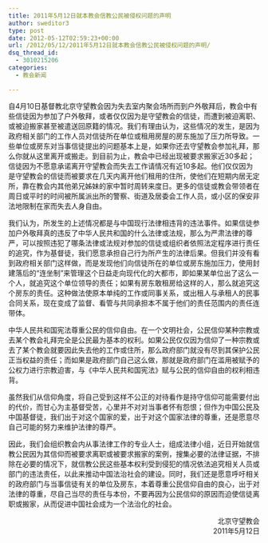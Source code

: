 ```yaml
---
title: 2011年5月12日就本教会信教公民被侵权问题的声明
author: sweditor3
type: post
date: 2012-05-12T02:59:23+00:00
url: /2012/05/12/2011年5月12日就本教会信教公民被侵权问题的声明/
dsq_thread_id:
  - 3010215206
categories:
  - 教会新闻

---
```

自4月10日基督教北京守望教会因为失去室内聚会场所而到户外敬拜后，教会中有些信徒因为参加了户外敬拜，或者仅仅因为是守望教会的信徒，而遭到被迫离职、或被迫搬家甚至被遣送回原籍的情况。我们有理由认为，这些情况的发生，是因为政府相关部门的工作人员对信徒所在单位或租用房屋的房东施加了压力所导致。一些单位或房东对当事信徒提出的问题基本上是，如果你还去守望教会参加礼拜，那么你就从这里离开或搬走。到目前为止，教会中已经出现被要求搬家近30多起；信徒因为不愿意承诺离开守望教会而失去工作请情况有近10多起。他们仅仅因为是守望教会的信徒而被要求在几天内离开他们租用的住所，使他们在短期内居无定所，靠在教会内其他弟兄姊妹的家中暂时周转来度日。更多的信徒或教会带领者在周日或平时的时间被所属派出所的警察、街道及居委会工作人员，或小区的保安非法地限制在家而失去人身自由。

我们认为，所发生的上述情况都是与中国现行法律相违背的违法事件。如果信徒参加户外敬拜真的违反了中华人民共和国的什么法律或法规，那么为严肃法律的尊严，可以按照违犯了哪条法律或法规对参加的信徒或组织者依照法定程序进行责任的追究，作为基督徒，我们愿意承担自己行为所产生的法律后果。但我们并没有看到政府相关部门这样做，而是发现他们向信徒所在的单位或房东施加压力，使用封建落后的“连坐制”来管理这个日益走向现代化的大都市，即如果某单位出了这么一个人，就追究这个单位领导的责任；如果有房东敢租房给这样的人，那么就追究这个房东的责任。这种做法使原本单纯的工作或同事关系，或出租人与承租人的民事合同关系，现在变成了监督、看管与共同承担本不属于他们的责任范围内的责任连带体。

中华人民共和国宪法尊重公民的信仰自由。在一个文明社会，公民信仰某种宗教或去某个教会礼拜完全是公民最为基本的权利。如果公民仅仅因为信仰了一种宗教或去了某个教会就要因此失去他的工作或住所，那么政府部门就没有尽到其保护公民正当权益的责任；而如果是政府部门自己这么做，那就是政府部门在滥用被赋予的公权力进行宗教迫害，与《中华人民共和国宪法》赋与公民的信仰自由的权利相违背。

虽然我们从信仰角度，将自己受到这样不公正的对待看作是持守信仰可能需要付出的代价，而甘心为主基督受苦，心里并不对对当事者怀有怨恨；但作为中国公民及中国基督徒，我们出于对这个国家的爱，出于对这个国家法律的尊重，还是愿意尽自己可能的努力来维护法律的尊严。

因此，我们会组织教会内从事法律工作的专业人士，组成法律小组，近日开始就信教公民因为其信仰而被要求离职或被要求搬家的案例，搜集必要的法律证据，不排除在必要的情况下，就信教公民这些基本权利受到侵犯的情况依法追究相关人员或部门的违法责任，以此来推动中国法治社会的建设。同时，我们还是愿意呼吁相关的政府部门与当事信徒有关的单位及房东，本着尊重公民信仰自由的良心，出于对法律的尊重，尽自己当尽的责任与本份，不要再因为公民信仰的原因而迫使信徒离职或搬家，从而促进中国社会成为一个法治化的社会。

<p style="text-align: right;">
                                             北京守望教会<br /> 2011年5月12日
</p>
